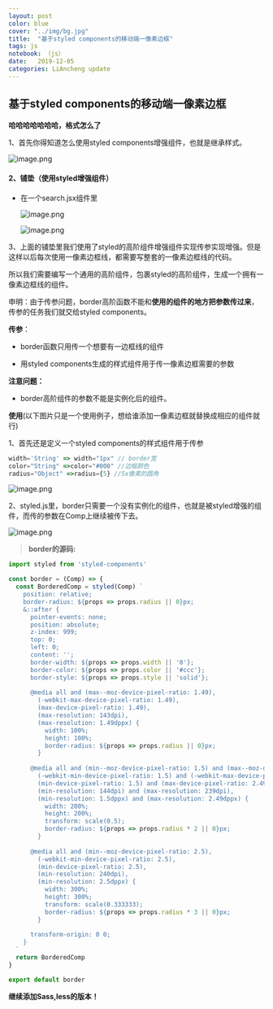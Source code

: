 ```yaml
---
layout: post
color: blue
cover: "../img/bg.jpg"
title:  "基于styled components的移动端一像素边框"
tags: js
notebook: （js）
date:   2019-12-05 
categories: LiAncheng update
---
```


## 基于styled components的移动端一像素边框  

  **哈哈哈哈哈哈哈，格式怎么了**

 1、首先你得知道怎么使用styled components增强组件，也就是继承样式。


![image.png](https://i.loli.net/2019/12/09/elcEFUakDHiAv8O.png)

#### 2、铺垫（使用styled增强组件）  


- 在一个search.jsx组件里  

  ![image.png](https://i.loli.net/2019/12/09/bOzQkcgtwYpUqxN.png)

  ![image.png](https://i.loli.net/2019/12/09/4U8JKARIPrSiBMy.png)

 3、上面的铺垫里我们使用了styled的高阶组件增强组件实现传参实现增强。但是这样以后每次使用一像素边框线，都需要写整套的一像素边框线的代码。

所以我们需要编写一个通用的高阶组件，包裹styled的高阶组件，生成一个拥有一像素边框线的组件。

申明：由于传参问题，border高阶函数不能和**使用的组件的地方把参数传过来**，传参的任务我们就交给styled components。

**传参**：

- border函数只用传一个想要有一边框线的组件

- 用styled components生成的样式组件用于传一像素边框需要的参数

**注意问题：**

- border高阶组件的参数不能是实例化后的组件。

**使用**(以下图片只是一个使用例子，想给谁添加一像素边框就替换成相应的组件就行)

1、首先还是定义一个styled components的样式组件用于传参

```javaScript
width='String' => width="1px" // border宽
color="String" =>color="#000" //边框颜色
radius="Object" =>radius={5} //5x像素的圆角
```

![image.png](https://i.loli.net/2019/12/09/NehmjkQrSXwpnTl.png)

2、styled.js里，border只需要一个没有实例化的组件，也就是被styled增强的组件，而传的参数在Comp上继续被传下去。

![image.png](https://i.loli.net/2019/12/09/LyP8XGQxfZ2wvRe.png)

> **border的源码:**

```javaScript
import styled from 'styled-components'

const border = (Comp) => {
  const BorderedComp = styled(Comp) `
    position: relative;
    border-radius: ${props => props.radius || 0}px;
    &::after {
      pointer-events: none;
      position: absolute;
      z-index: 999;
      top: 0;
      left: 0;
      content: '';
      border-width: ${props => props.width || '0'};
      border-color: ${props => props.color || '#ccc'};
      border-style: ${props => props.style || 'solid'};
      
      @media all and (max--moz-device-pixel-ratio: 1.49),
        (-webkit-max-device-pixel-ratio: 1.49),
        (max-device-pixel-ratio: 1.49),
        (max-resolution: 143dpi),
        (max-resolution: 1.49dppx) {
          width: 100%;
          height: 100%;
          border-radius: ${props => props.radius || 0}px;
        }
            
      @media all and (min--moz-device-pixel-ratio: 1.5) and (max--moz-device-pixel-ratio: 2.49),
        (-webkit-min-device-pixel-ratio: 1.5) and (-webkit-max-device-pixel-ratio: 2.49),
        (min-device-pixel-ratio: 1.5) and (max-device-pixel-ratio: 2.49),
        (min-resolution: 144dpi) and (max-resolution: 239dpi),
        (min-resolution: 1.5dppx) and (max-resolution: 2.49dppx) {
          width: 200%;
          height: 200%;
          transform: scale(0.5);
          border-radius: ${props => props.radius * 2 || 0}px;
        }
        
      @media all and (min--moz-device-pixel-ratio: 2.5),
        (-webkit-min-device-pixel-ratio: 2.5),
        (min-device-pixel-ratio: 2.5),
        (min-resolution: 240dpi),
        (min-resolution: 2.5dppx) {
          width: 300%;
          height: 300%;
          transform: scale(0.333333);
          border-radius: ${props => props.radius * 3 || 0}px;
        }
          
      transform-origin: 0 0;
    }
  `
  return BorderedComp
}

export default border
```

**继续添加Sass,less的版本！**
